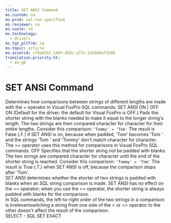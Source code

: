 ```yaml
---
title: SET ANSI Command
ms.custom: na
ms.prod: sql-non-specified
ms.reviewer: na
ms.suite: na
ms.technology: 
  - drivers
ms.tgt_pltfrm: na
ms.topic: article
ms.assetid: cf9a01b2-14bf-458c-a73c-2a58ddef32d8
translation.priority.ht: 
  - en-gb
---
```

# SET ANSI Command
<?xml version="1.0" encoding="utf-8"?>
<developerReferenceWithSyntaxDocument xmlns="http://ddue.schemas.microsoft.com/authoring/2003/5" xmlns:xlink="http://www.w3.org/1999/xlink" xmlns:xsi="http://www.w3.org/2001/XMLSchema-instance" xsi:schemaLocation="http://ddue.schemas.microsoft.com/authoring/2003/5 http://dduestorage.blob.core.windows.net/ddueschema/developer.xsd">
  <introduction>
    <para>Determines how comparisons between strings of different lengths are made with the = operator in Visual FoxPro SQL commands.</para>
  </introduction>
  <syntaxSection>
    <legacySyntax>
SET ANSI ON | OFF</legacySyntax>
  </syntaxSection>
  <section>
    <title>Arguments</title>
    <content>
      <definitionTable>
        <definedTerm>ON </definedTerm>
        <definition>
          <para>(Default for the driver; the default for Visual FoxPro is OFF.) Pads the shorter string with the blanks needed to make it equal to the longer string's length. The two strings are then compared character for character for their entire lengths. Consider this comparison:

</para>
          <code>'Tommy' = 'Tom'</code>
          <para>The result is False (.F.) if SET ANSI is on, because when padded, 'Tom' becomes 'Tom ' and the strings 'Tom ' and 'Tommy' don't match character for character.


</para>
          <para>The == operator uses this method for comparisons in Visual FoxPro SQL commands.
</para>
        </definition>
        <definedTerm>OFF </definedTerm>
        <definition>
          <para>Specifies that the shorter string not be padded with blanks. The two strings are compared character for character until the end of the shorter string is reached. Consider this comparison:

</para>
          <code>'Tommy' = 'Tom'</code>
          <para>The result is True (.T.) when SET ANSI is off, because the comparison stops after 'Tom'.
</para>
        </definition>
      </definitionTable>
    </content>
  </section>
  <languageReferenceRemarks>
    <content>
      <para>SET ANSI determines whether the shorter of two strings is padded with blanks when an SQL string comparison is made. SET ANSI has no effect on the == operator; when you use the == operator, the shorter string is always padded with blanks for the comparison.</para>
    </content>
    <sections>
      <section>
        <title>String Order</title>
        <content>
          <para>In SQL commands, the left-to-right order of the two strings in a comparison is irrelevantswitching a string from one side of the = or == operator to the other doesn't affect the result of the comparison.</para>
        </content>
      </section>
    </sections>
  </languageReferenceRemarks>
  <relatedTopics>
<link xlink:href="2149c3ca-3a71-446d-8d53-3d056e2f301a">SELECT - SQL</link>
<link xlink:href="9533d3e0-e7c1-49de-a3a3-0cc4373a91cb">SET EXACT</link>
</relatedTopics>
</developerReferenceWithSyntaxDocument>